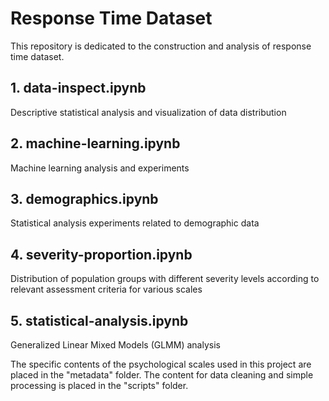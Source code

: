 # Response Time Dataset

This repository is dedicated to the construction and analysis of response time dataset.

## 1. data-inspect.ipynb

Descriptive statistical analysis and visualization of data distribution

## 2. machine-learning.ipynb

Machine learning analysis and experiments

## 3. demographics.ipynb

Statistical analysis experiments related to demographic data

## 4. severity-proportion.ipynb

Distribution of population groups with different severity levels according to relevant assessment criteria for various scales

## 5. statistical-analysis.ipynb

Generalized Linear Mixed Models (GLMM) analysis



The specific contents of the psychological scales used in this project are placed in the "metadata" folder.
The content for data cleaning and simple processing is placed in the "scripts" folder.
